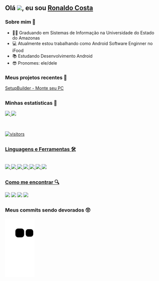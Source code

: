 ## Olá <img src="https://github.com/TheDudeThatCode/TheDudeThatCode/blob/master/Assets/Hi.gif" width="29px">, eu sou [Ronaldo Costa](https://www.linkedin.com/in/ronaldocoding/) 
### Sobre mim 🤗
- 👨‍🎓 Graduando em Sistemas de Informação na Universidade do Estado do Amazonas
- 💻 Atualmente estou trabalhando como Android Software Enginner no iFood
- 📚 Estudando Desenvolvimento Android
- 😎 Pronomes: ele/dele

##

### Meus projetos recentes 🚀
[SetupBuilder - Monte seu PC](https://play.google.com/store/apps/details?id=br.com.setupbuilder) </br>

##

### Minhas estatísticas 🎲
 <div>
  <a href="https://github.com/ronaldocoding">
  <img height="180em" src="https://github-readme-stats.vercel.app/api?username=ronaldocoding&show_icons=true&theme=dracula&include_all_commits=true&count_private=true"/>
  <img height="180em" src="https://github-readme-stats.vercel.app/api/top-langs/?username=ronaldocoding&layout=compact&langs_count=7&theme=dracula"/>
</div>
 
<!--[![GitHub Streak](http://github-readme-streak-stats.herokuapp.com?user=ronaldocoding&theme=dracula)](https://git.io/streak-stats)-->

 <br></br>
 ![visitors](https://visitor-badge.laobi.icu/badge?page_id=ronaldocoding)

 ##
 
 ### Linguagens e Ferramentas 🛠
 <div style="display: inline_block"><br>
  <img src="https://img.shields.io/badge/Android-3DDC84?style=for-the-badge&logo=android&logoColor=white">
  <img src="https://img.shields.io/badge/Kotlin-0095D5?&style=for-the-badge&logo=kotlin&logoColor=white">
  <img src="https://img.shields.io/badge/Java-ED8B00?style=for-the-badge&logo=java&logoColor=white">
  <img src="https://img.shields.io/badge/C-00599C?style=for-the-badge&logo=c&logoColor=white">
  <img src="https://img.shields.io/badge/Python-FFD43B?style=for-the-badge&logo=python&logoColor=darkgreen">
  <img src="https://img.shields.io/badge/firebase-ffca28?style=for-the-badge&logo=firebase&logoColor=black">
  <img src="https://img.shields.io/badge/Git-F05032?style=for-the-badge&logo=git&logoColor=white">

 </div>
  
  ##

### Como me encontrar 🔍
<div> 
  <a href = "mailto:ronaldocosta.developer@gmail.com"><img src="https://img.shields.io/badge/-Gmail-%23333?style=for-the-badge&logo=gmail&logoColor=white" target="_blank"></a>
  <a href="https://www.linkedin.com/in/ronaldocoding" target="_blank"><img src="https://img.shields.io/badge/-LinkedIn-%230077B5?style=for-the-badge&logo=linkedin&logoColor=white" target="_blank"></a>
 <a href="https://instagram.com/ronaldocoding" target="_blank"><img src="https://img.shields.io/badge/-Instagram-%23E4405F?style=for-the-badge&logo=instagram&logoColor=white" target="_blank"></a>
 <a href="https://twitter.com/ronaldocoding" target="_blank"><img src="https://img.shields.io/badge/Twitter-1DA1F2?style=for-the-badge&logo=twitter&logoColor=white" target="_blank"></a>
 
##
 
### Meus commits sendo devorados 😲
  ![Snake animation](https://github.com/rafaballerini/rafaballerini/blob/output/github-contribution-grid-snake.svg)
 
</div>

